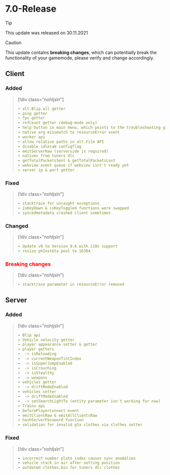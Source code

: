 # 7.0-Release

> [!TIP]
> This update was released on 30.11.2021

> [!CAUTION]
> This update contains **breaking changes**, which can potentially break the functionality of your gamemode, please verify and change accordingly.

## Client

### Added

> [!div class="nohljsln"]
> ```yaml
> - alt.Blip.all getter
> - ping getter
> - fps getter
> - refCount getter (debug-mode only)
> - help button in main menu, which points to the troubleshooting guide
> - native arg missmatch to resourceError event
> - worker api
> - allow relative paths in alt.File API
> - disable idlecam configflag
> - emitServerRaw (serverside js required)
> - natives from tuners dlc
> - getTotalPacketsSent & getTotalPacketsLost
> - webview event queue if webview isnt't ready yet
> - server ip & port getter
> ```

### Fixed

> [!div class="nohljsln"]
> ```yaml
> - stacktrace for uncaught exceptions
> - isKeyDown & isKeyToggled functions were swapped
> - syncedmetadata crashed client sometimes
> ```

### Changed

> [!div class="nohljsln"]
> ```yaml
> - Update v8 to Version 9.6 with i18n support
> - resize phInstGta pool to 16384
> ```

### <span style="color: red;">Breaking changes</span>

> [!div class="nohljsln"]
> ```yaml
> - stacktrace parameter in resourceError removed
> ```

## Server

### Added

> [!div class="nohljsln"]
> ```yaml
> - Blip api
> - Vehicle velocity getter
> - player appearance setter & getter
> - player getters
> -  -> isReloading
> -  -> currentWeaponTintIndex
> -  -> isSuperJumpEnabled
> -  -> isCrouching
> -  -> isStealthy
> -  -> weapons
> - vehicles getter
> -  -> driftModeEnabled
> - vehicles setter
> -  -> driftModeEnabled
> -  -> setSearchLightTo (entity parameter isn't working for now)
> - Trains api
> - beforePlayerConnect event
> - emitClientRaw & emitAllClientsRaw
> - hashServerPassword function
> - validation for invalid gta clothes via clothes setter
> ```

### Fixed

> [!div class="nohljsln"]
> ```yaml
> - incorrect number plate index causes sync anomalies
> - vehicle stuck in air after setting position
> - outdated clothes.bin for tuners dlc clothes
> ```